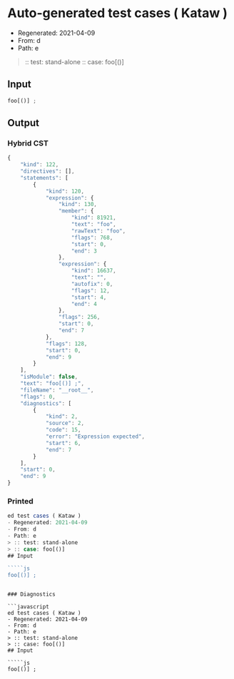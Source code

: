 # Auto-generated test cases ( Kataw )
- Regenerated: 2021-04-09
- From: d
- Path: e
> :: test: stand-alone
> :: case: foo[()]
## Input

`````js
foo[()] ;
`````

## Output

### Hybrid CST

```javascript
{
    "kind": 122,
    "directives": [],
    "statements": [
        {
            "kind": 120,
            "expression": {
                "kind": 130,
                "member": {
                    "kind": 81921,
                    "text": "foo",
                    "rawText": "foo",
                    "flags": 768,
                    "start": 0,
                    "end": 3
                },
                "expression": {
                    "kind": 16637,
                    "text": "",
                    "autofix": 0,
                    "flags": 12,
                    "start": 4,
                    "end": 4
                },
                "flags": 256,
                "start": 0,
                "end": 7
            },
            "flags": 128,
            "start": 0,
            "end": 9
        }
    ],
    "isModule": false,
    "text": "foo[()] ;",
    "fileName": "__root__",
    "flags": 0,
    "diagnostics": [
        {
            "kind": 2,
            "source": 2,
            "code": 15,
            "error": "Expression expected",
            "start": 6,
            "end": 7
        }
    ],
    "start": 0,
    "end": 9
}
```

### Printed

```javascript
ed test cases ( Kataw )
- Regenerated: 2021-04-09
- From: d
- Path: e
> :: test: stand-alone
> :: case: foo[()]
## Input

`````js
foo[()] ;
`````
```

### Diagnostics

```javascript
ed test cases ( Kataw )
- Regenerated: 2021-04-09
- From: d
- Path: e
> :: test: stand-alone
> :: case: foo[()]
## Input

`````js
foo[()] ;
`````
```

